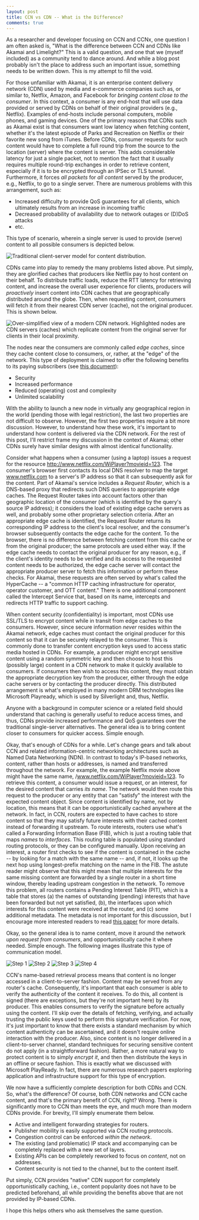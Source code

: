 ```yaml
---
layout: post
title: CCN vs CDN -- What is the Difference?
comments: true
---
```


As a researcher and developer focusing on CCN and CCNx, one question I am often asked is, "What is
the difference between CCN and CDNs like Akamai and Limelight?" This is a valid question, and one that we (myself
included) as a community tend to dance around. And while a blog post probably isn't the place to address such
an important issue, something needs to be written down. This is my attempt to fill the void.

For those unfamiliar with Akamai, it is an enterprise content delivery network (CDN) used by media and
e-commerce companies such as, or similar to, Netflix, Amazon, and Facebook for *bringing content
close to the consumer*. In this context, a consumer is any end-host that will use data provided or
served by CDNs on behalf of their original providers (e.g., Netflix). Examples of end-hosts include
personal computers, mobile phones, and gaming devices. One of the primary reasons that CDNs such as
Akamai exist is that consumers want low latency when fetching content, whether it's the latest
episode of Parks and Recreation on Netflix or their favorite new song from iTunes. Before CDNs,
consumer requests for such content would have to complete a full round trip from the source to
the location (server) where the content is server. This adds considerable latency for just a single
packet, not to mention the fact that it usually requires multiple round-trip exchanges in order
to retrieve content, especially if it is to be encrypted through an IPSec or TLS tunnel. Furthermore,
it forces *all packets* for *all content* served by the producer, e.g., Netflix, to go to a single
server. There are numerous problems with this arrangement, such as:

- Increased difficulty to provide QoS guarantees for all clients, which ultimately results from an increase in incoming traffic
- Decreased probability of availability due to network outages or (D)DoS attacks
- etc.

This type of scenario, wherein a single server is used to provide (serve) content to all possible consumers is depicted below.

![Traditional client-server model for content distribution.](/images/posts/ccn_vs_cdn-figure1.png)

CDNs came into play to remedy the many problems listed above. Put simply, they are glorified caches that
producers like Netflix pay to host content on their behalf. To distribute traffic loads, reduce the RTT
latency for retrieving content, and increase the overall user experience for clients, producers will
*proactively* insert content into CDN caches that are geographically distributed around the globe. Then,
when requesting content, consumers will fetch it from their nearest CDN server (cache), not the original
producer. This is shown below.

![Over-simplified view of a modern CDN network. Highlighted nodes are CDN servers (caches) which replicate content from the original server for clients in their local proximity.](/images/posts/ccn_vs_cdn-figure2.png)

The nodes near the consumers are commonly called *edge caches*, since they cache content close to consumers,
or, rather, at the "edge" of the network. This type of deployment is claimed to offer the following
benefits to its paying subscribers (see [this document](http://www.akamai.com/dl/feature_sheets/fs_edgesuite_securecontentdelivery.pdf)):

- Security
- Increased performance
- Reduced (operating) cost and complexity
- Unlimited scalability

With the ability to launch a new node in virtually any geographical region in the world (pending those with
legal restriction), the last two properties are not difficult to observe. However, the first two properties
require a bit more discussion. However, to understand how these work, it's important to understand
how content is delivered via the CDN network. For the rest of this post, I'll restrict frame my discussion
in the context of Akamai; other CDNs surely have similar designs with almost identical functionality.

Consider what happens when a consumer (using a laptop) issues a request for the
resource http://www.netflix.com/WiPlayer?movieid=123. The consumer's browser first
contacts its local DNS resolver to map the target www.netflix.com to a server's IP
address so that it can subsequently ask for the content. Part of Akamai's service includes
a _Request Router_, which is a DNS-based proxy that redirects such DNS queries to appropriate
edge caches. The Request Router takes into account factors other than geographic location of
the consumer (which is identified by the query's source IP address); it considers the load
of existing edge cache servers as well, and probably some other proprietary selection
criteria. After an appropriate edge cache is identified, the Request Router returns its corresponding
IP address to the client's local resolver, and the consumer's browser subsequently contacts
the edge cache for the content. To the browser, there is no difference between fetching
content from this cache or from the original producer; the same protocols are used either way.
If the edge cache needs to contact the original producer for any reason, e.g., if the client's
identity needs to be verified and its access to the requested content needs to be authorized,
the edge cache server will contact the appropriate producer server to fetch this information
or perform these checks. For Akamai, these requests are often served by what's called the
HyperCache -- a "common HTTP caching infrastructure for operator, operator customer, and
OTT content." There is one additional component called the Intercept Service that, based
on its name, intercepts and redirects HTTP traffic to support caching.

When content security (confidentiality) is important, most CDNs use SSL/TLS to encrypt
content while in transit from edge caches to the consumers. However, since secure information
*never* resides within the Akamai network, edge caches must contact the original producer
for this content so that it can be securely relayed to the consumer. This is commonly done to
transfer content encryption keys used to access static media hosted in CDNs. For example,
a producer might encrypt sensitive content using a random symmetric key and then choose to host
this (possibly large) content in a CDN network to make it quickly available to consumers.
If consumers then wish to access this content, they must obtain the appropriate decryption key
from the producer, either through the edge cache servers or by contacting the producer directly.
This distributed arrangement is what's employed in many modern DRM technologies like Microsoft
Playready, which is used by Silverlight and, thus, Netflix.

Anyone with a background in computer science or a related field should understand that
caching is generally useful to reduce access times, and thus, CDNs provide increased
performance and QoS guarantees over the traditional single-server alternatives. The general
idea is to bring content closer to consumers for quicker access. Simple enough.

Okay, that's enough of CDNs for a while. Let's change gears and talk about CCN and related
information-centric networking architectures such as Named Data Networking (NDN). In contrast
to today's IP-based networks, content, rather than hosts or addresses, is named and transferred
throughout the network. For example, the example Netflix movie above might have the same name,
/www.netflix.com/WiPlayer?movieid=123. To retrieve this content, a consumer would issue a
request, or an interest, for the desired content that carries *its name*. The network would
then route this request to the producer or any entity that can "satisfy" the interest with
the expected content object. Since content is identified by name, not by location, this means
that it can be opportunistically cached anywhere at the network. In fact, in CCN, routers
are expected to have caches to store content so that they may satisfy future interests with
their cached content instead of forwarding it upstream. To route interests, routers use what's called
a Forwarding Information Base (FIB), which is just a routing table that maps *names* to *interfaces*.
This routing table is populated using standard routing protocols, or they can be configured manually.
Upon receiving an interest, a router first checks to see if the content is contained in the cache --
by looking for a match with the same name -- and, if not, it looks up the next hop using
longest-prefix matching on the name in the FIB. The astute reader might observe that this might
mean that multiple interests for the same missing content are forwarded by a single router in a short
time window, thereby leading upstream congestion in the network. To remove this problem, all
routers contains a Pending Interest Table (PIT), which is a table that stores (a) the names
of outstanding (pending) interests that have been forwarded but not yet satisfied, (b), the interfaces
upon which interests for this content were received at the router, and (c) some additional metadata.
The metadata is not important for this discussion, but I encourage more interested readers to
read [this paper](LINK) for more details.

Okay, so the general idea is to name content, move it around the network *upon request from consumers*,
and opportunistically cache it where needed. Simple enough. The following images illustrate this type
of communication model.

![Step 1](/images/posts/ccn_img1.png)
![Step 2](/images/posts/ccn_img2.png)
![Step 3](/images/posts/ccn_img3.png)
![Step 4](/images/posts/ccn_img4.png)

CCN's name-based retrieval process means that content is no longer accessed in a client-to-server fashion.
Content may be served from any router's cache. Consequently, it's important that each consumer is able
to verify the authenticity of the content it receives. To do this, all content is signed (there are
exceptions, but they're not important here) by its producer. This enables consumers to verify the
signature before actually using the content. I'll skip over the details of fetching, verifying, and
actually trusting the public keys used to perform this signature verification. For now, it's just important
to know that there exists a standard mechanism by which content authenticity can be ascertained, and
it doesn't require online interaction with the producer. Also, since content is no longer delivered
in a client-to-server channel, standard techniques for securing sensitive content do not
apply (in a straightforward fashion). Rather, a more natural way to protect content is to simply
_encrypt it_, and then then distribute the keys in an offline or secure fashion. This is exactly
what we discussed with Microsoft PlayReady. In fact, there are numerous research papers exploring
application and infrastructure support for this type of encryption.

We now have a sufficiently complete description for both CDNs and CCN. So, what's the difference?
Of course, both CDN networks and CCN cache content, and that's the primary benefit of CCN, right?
Wrong. There is significantly more to CCN than meets the eye, and much more than modern CDNs provide.
For brevity, I'll simply enumerate them below.

* Active and intelligent forwarding strategies for routers.
* Publisher mobility is easily supported via CCN routing protocols.
* Congestion control can be enforced *within the network*.
* The existing (and problematic) IP stack and accompanying can be completely replaced with a new set of layers.
* Existing APIs can be completely reworked to focus on *content*, not on addresses.
* Content security is not tied to the channel, but to the content itself.

Put simply, CCN provides "native" CDN support for completely opportunistically caching, i.e., content
popularity does not have to be predicted beforehand, all while providing the benefits above that
are not provided by IP-based CDNs.

I hope this helps others who ask themselves the same question.
